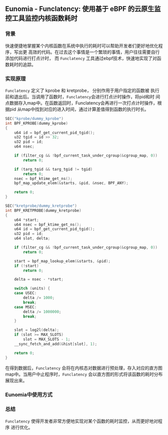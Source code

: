 ## Eunomia - Funclatency: 使用基于 eBPF 的云原生监控工具监控内核函数耗时

### 背景

快速便捷地掌握某个内核函数在系统中执行的耗时可以帮助开发者们更好地优化程序，写出更
高效的代码。在过去这个事情是一个繁琐的事情，用户往往需要自行添加代码进行打点计时，
而 `Funclatency` 工具通过ebpf技术，快速地实现了对函数耗时的追踪。

### 实现原理

`Funclatency` 定义了 kprobe 和 kretprobe， 分别作用于用户指定的函数被
执行前和退出后。当调用了函数时，`Funclatency`会进行打点计时操作，将pid和时
间点数据存入map中。在函数返回时，Funclatency会再进行一次打点计时操作，根据pid
从map中找到对应的进入时间，通过计算差值得到函数的执行时长。
```c
SEC("kprobe/dummy_kprobe")
int BPF_KPROBE(dummy_kprobe)
{
	u64 id = bpf_get_current_pid_tgid();
	u32 tgid = id >> 32;
	u32 pid = id;
	u64 nsec;

	if (filter_cg && !bpf_current_task_under_cgroup(&cgroup_map, 0))
		return 0;

	if (targ_tgid && targ_tgid != tgid)
		return 0;
	nsec = bpf_ktime_get_ns();
	bpf_map_update_elem(&starts, &pid, &nsec, BPF_ANY);

	return 0;
}

SEC("kretprobe/dummy_kretprobe")
int BPF_KRETPROBE(dummy_kretprobe)
{
	u64 *start;
	u64 nsec = bpf_ktime_get_ns();
	u64 id = bpf_get_current_pid_tgid();
	u32 pid = id;
	u64 slot, delta;

	if (filter_cg && !bpf_current_task_under_cgroup(&cgroup_map, 0))
		return 0;

	start = bpf_map_lookup_elem(&starts, &pid);
	if (!start)
		return 0;

	delta = nsec - *start;

	switch (units) {
	case USEC:
		delta /= 1000;
		break;
	case MSEC:
		delta /= 1000000;
		break;
	}

	slot = log2l(delta);
	if (slot >= MAX_SLOTS)
		slot = MAX_SLOTS - 1;
	__sync_fetch_and_add(&hist[slot], 1);

	return 0;
}

```

在得到数据后，`Funclatency` 会将在内核态对数据进行预处理，存入对应的直方图
map中。当用户中止程序时，`Funclatency` 会以直方图的形式将该函数的耗时分布
展现出来。

### Eunomia中使用方式


### 总结
`Funclatency` 使得开发者非常方便地实现对某个函数的耗时监控，从而更好地对程序
进行优化。